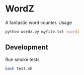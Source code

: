 WordZ
=====

A fantastic word counter. Usage

```bash
python wordz.py myfile.txt [word]
```

## Development

Run smoke tests

```bash
bash test.sh
```